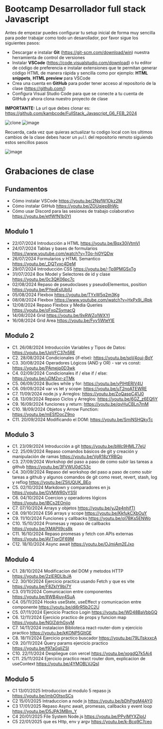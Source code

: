 # Bootcamp Desarrollador full stack Javascript

Antes de empezar puedes configurar tu setup inicial de forma muy sencilla para poder trabajar como todo un desarollador, por favor sigue los siguientes pasos:

- Descargar e instalar **Git** (https://git-scm.com/download/win) nuestra herramienta de control de versiones
- Instalar **VSCode** (https://code.visualstudio.com/download) o tu editor de código de preferencia e instalar extensiones que te permitan generar código HTML de manera rápida y sencilla como por ejemplo: **HTML snippets**, **HTML preview** para VSCode
- Crea una cuenta en **GitHub** para poder tener acceso al repositorio de la clase (https://github.com/)
- Configura Visual Studio Code para que se conecte a tu cuenta de GitHub y ahora clona nuestro proyecto de clase

**IMPORTANTE:** La url que debes clonar es: https://github.com/kambcode/FullStack_Javascript_G6_FEB_2024

![clone](https://github.com/kambcode/FullStack_Javascript_G3_2023_09_04/assets/137812574/b49be206-5c67-40e8-a567-bdd957c549eb)
![image](https://github.com/KamiloMontoya/kambcode_g1/assets/11945476/ca0ce2ad-72ec-431d-b3e1-55b84c64ec13)

Recuerda, cada vez que quieras actualizar tu codigo local con los ultimos cambios de la clase debes hacer un `pull` del repositorio remoto siguiendo estos sencillos pasos

![image](https://github.com/KamiloMontoya/kambcode_g1/assets/11945476/8d8f7da6-aa4c-4d67-9dec-59cd360bda0f)

# Grabaciones de clase
## Fundamentos
- Cómo instalar VSCode https://youtu.be/2NsfW1Okz2M
- Cómo instalar GitHub https://youtu.be/ZOUqjep8hWc
- Cómo usar Discord para las sesiones de trabajo colaborativo https://youtu.be/etfWfN1b0YI

## Modulo 1
- 22/07/2024 Introducción a HTML https://youtu.be/Bqx30jVtmVI
- 24/07/2024 Tablas y bases de formularios https://www.youtube.com/watch?v=T0o-hi0YQDw
- 26/07/2024 Formularios y HTML Semantico https://youtu.be/_DQTvxc4DeM
- 29/07/2024 Introducción CSS https://youtu.be/-Tp9PMGSxTg
- 31/07/2024 Box Model y Selectores de id y clase https://youtu.be/0c3QK06pc7c
- 02/08/2024 Repaso de pseudoclases y pseudoElementos, position https://youtu.be/PYeqEsIUbIU
- 05/08/2024 Flexbox https://youtu.be/TYxW5q2m3Kg
- 08/08/2024 Flexbox https://www.youtube.com/watch?v=HxPx9i_iRpk 
- 12/08/2024 Repaso Flexbox y Media Queries https://youtu.be/oFxqZSymacQ 
- 14/08/2024 Grid https://youtu.be/9xRWZo1WXYI
- 16/08/2024 Grid Area https://youtu.be/Fyv1iWteYIE

## Modulo 2
- C1. 26/08/2024 Introducción Variables y Tipos de Datos: https://youtu.be/UqVFC37n5RE
- C2. 28/08/2024 Condicionales (if-else): https://youtu.be/spV4ouj-BoY
- C3. 30/08/2024 Operadores Lógicos (AND y OR) - var vs const: https://youtu.be/PAmejp0D3wk
- C4. 02/09/2024 Condicionales if / else if / else: https://youtu.be/uDM2vr-zTMk
- C5. 06/09/2024 Bucles while y for: https://youtu.be/yPIHtERlV4U
- C6. 09/09/2024 var vs let y scope: https://youtu.be/uT2noATEWRE
- C7. 11/09/2024 node.js y Arreglos: https://youtu.be/ZoQaspC41J0
- C8. 13/09/2024 Repaso Ciclos y Arreglos: https://youtu.be/6GZ_z6EQfiY
- C9. 16/09/2024 funciones y return: https://youtu.be/qvHuCBLn7mM
- C10. 18/09/2024 Objetos y Arrow Function: https://youtu.be/mESfDocZ9no
- C11. 20/09/2024 Modificando el DOM: https://youtu.be/SmiNSHQkyTc


## Modulo 3
- C1. 23/09/2024 Introducción a git https://youtu.be/bWc9HML77eU
- C2. 25/09/2024 Repaso comandos básicos de git y creación y manipulación de ramas https://youtu.be/VgR18zYRBQo
- C3. 27/09/2024 Workshop del paso a paso de como subir las tareas a github https://youtu.be/3FVWU0dC53c
- C4. 30/09/2024 Repaso del workshop del paso a paso de como subir tareas a github y algunos comandos de git como reset, revert, stash, log y reflog https://youtu.be/Z5IUQUK_BEo
- C5. 02/10/2024 Markdown y comparadores en js https://youtu.be/GVMWR0vYS5I
- C6. 04/10/2024 Coercion y operadores lógicos  https://youtu.be/lBCs2EOnjio
- C7. 07/10/2024 Arrays y objetos https://youtu.be/yJ2e4nhifTI
- C8. 09/10/2024 ES6 arrays y scope https://youtu.be/KkfukCXbOuY
- C9. 11/10/2024 Funciones y callbacks https://youtu.be/oI7BKs5ENWo
- C10. 15/10/2024 Promesas y repaso de callbacks https://youtu.be/XMAPlI9cs8k
- C11. 16/10/2024 Repaso promesas y fetch con APIs externas https://youtu.be/AVTjqrDF69M
- C12. 18/10/2024 Async await https://youtu.be/OJmiAm2EJxo

## Modulo 4
- C1. 28/10/2024 Modificacion del DOM y metodos HTTP https://youtu.be/2zIERDLlbJA
- C2. 30/10/2024 Ejercicio practica usando Fetch y que es vite https://youtu.be/F8ZklY9bi7Y
- C3. 01/11/2024 Comunicacion entre componentes https://youtu.be/8WB4iuy4SuA
- C4. 05/11/2024 Hooks useState, useEffect y comunicacion entre componente https://youtu.be/di6rR5b2C2U 
- C5. 07/11/2024 Ejercicio Practico Login https://youtu.be/WD48BaVbbGQ
- C6. 12/11/2024 Ejercicio practico de props y funcion map https://youtu.be/NGlZdrhGsyM
- C7. 14/11/2024 instalacion Biblioteca react-router-dom y ejercicio practico https://youtu.be/kKONP5GItGE 
- C8. 18/11/2024 Ejercicio practico buscador https://youtu.be/79Ll1skxxcA
- C9. 20/11/2024 Query params ejercicio practico https://youtu.be/f97aGqIiZSI
- C10. 22/11/2024 Despliegue con vercel https://youtu.be/xogdQ7k5Ai4
- C11. 25/11/2024 Ejercicio practico react router dom, explicacion de useContext https://youtu.be/4YMOBLVJQsI

## Modulo 5
- C1 13/01/2025 Introduccion al modulo 5 repaso js https://youtu.be/imbO0tsoSCs 
- C2 15/01/2025 Intraduccion a node js https://youtu.be/bDhPggM4AY0
- C3 17/01/2025 Repaso Async await, promesas, callbacks y event loop https://youtu.be/D5JPA3MBm_Y
- C4 20/01/2025 File System Node.js https://youtu.be/PPvIMYXZlpU 
- C5 22/01/2025 que es Http, env y argv https://youtu.be/k-Bcq9C7ceo

